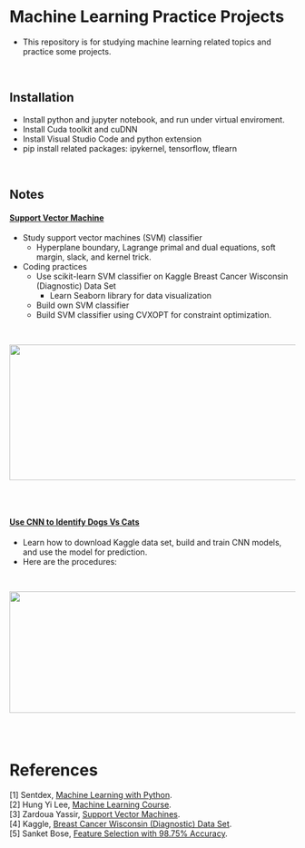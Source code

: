 # Machine Learning Practice Projects
* This repository is for studying machine learning related topics and practice some projects. 
<br/>

## Installation 
* Install python and jupyter notebook, and run under virtual enviroment.
* Install Cuda toolkit and cuDNN 
* Install Visual Studio Code and python extension 
* pip install related packages: ipykernel, tensorflow, tflearn  
<br/>

## Notes

#### [Support Vector Machine](/SupportVectorMachine)
* Study support vector machines (SVM) classifier 
  *  Hyperplane boundary, Lagrange primal and dual equations, soft margin, slack, and kernel trick. 
* Coding practices 
  * Use scikit-learn SVM classifier on Kaggle Breast Cancer Wisconsin (Diagnostic) Data Set
    * Learn Seaborn library for data visualization 
  * Build own SVM classifier 
  * Build SVM classifier using CVXOPT for constraint optimization.  

<pre><p align="center">
<img src="https://user-images.githubusercontent.com/86133411/160058042-57fb907c-2ecb-4fd2-8b9f-67183992e3a4.png"  width="762" height="239">
</p></pre>
<br/>

#### [Use CNN to Identify Dogs Vs Cats](/UseCNNtoIdentifyDogsVsCats)
* Learn how to download Kaggle data set, build and train CNN models, and use the model for prediction. 
* Here are the procedures:
<pre><p align="center">
<img src="https://user-images.githubusercontent.com/86133411/157815556-905dd56b-c756-4763-b248-38632e37bc9c.png"  width="566" height="214">
</p></pre>
<br/>

# References 
[1] Sentdex, [Machine Learning with Python](https://www.youtube.com/c/sentdex). <br/>
[2] Hung Yi Lee, [Machine Learning Course](https://speech.ee.ntu.edu.tw/~tlkagk/). <br/> 
[3] Zardoua Yassir, [Support Vector Machines](https://www.youtube.com/playlist?list=PLLCGSi_WZBNeMfLavsJdhQAf9_K-0DevT). <br/>
[4] Kaggle, [Breast Cancer Wisconsin (Diagnostic) Data Set](https://www.kaggle.com/uciml/breast-cancer-wisconsin-data). <br/>
[5] Sanket Bose, [Feature Selection with 98.75% Accuracy](https://www.kaggle.com/code/sanketbose97/feature-selection-with-98-75-accuracy/notebook). <br/>

